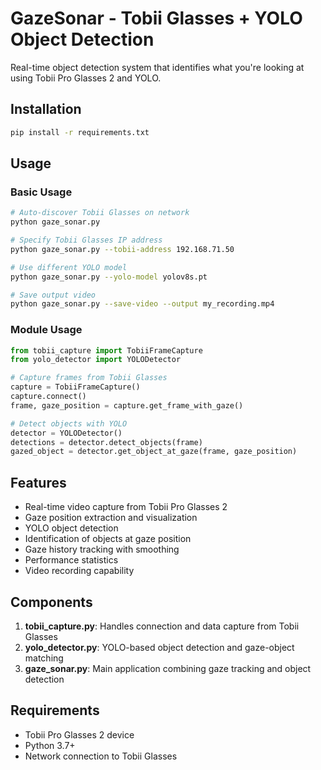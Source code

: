# GazeSonar - Tobii Glasses + YOLO Object Detection

Real-time object detection system that identifies what you're looking at using Tobii Pro Glasses 2 and YOLO.

## Installation

```bash
pip install -r requirements.txt
```

## Usage

### Basic Usage

```bash
# Auto-discover Tobii Glasses on network
python gaze_sonar.py

# Specify Tobii Glasses IP address
python gaze_sonar.py --tobii-address 192.168.71.50

# Use different YOLO model
python gaze_sonar.py --yolo-model yolov8s.pt

# Save output video
python gaze_sonar.py --save-video --output my_recording.mp4
```

### Module Usage

```python
from tobii_capture import TobiiFrameCapture
from yolo_detector import YOLODetector

# Capture frames from Tobii Glasses
capture = TobiiFrameCapture()
capture.connect()
frame, gaze_position = capture.get_frame_with_gaze()

# Detect objects with YOLO
detector = YOLODetector()
detections = detector.detect_objects(frame)
gazed_object = detector.get_object_at_gaze(frame, gaze_position)
```

## Features

- Real-time video capture from Tobii Pro Glasses 2
- Gaze position extraction and visualization
- YOLO object detection
- Identification of objects at gaze position
- Gaze history tracking with smoothing
- Performance statistics
- Video recording capability

## Components

1. **tobii_capture.py**: Handles connection and data capture from Tobii Glasses
2. **yolo_detector.py**: YOLO-based object detection and gaze-object matching
3. **gaze_sonar.py**: Main application combining gaze tracking and object detection

## Requirements

- Tobii Pro Glasses 2 device
- Python 3.7+
- Network connection to Tobii Glasses
